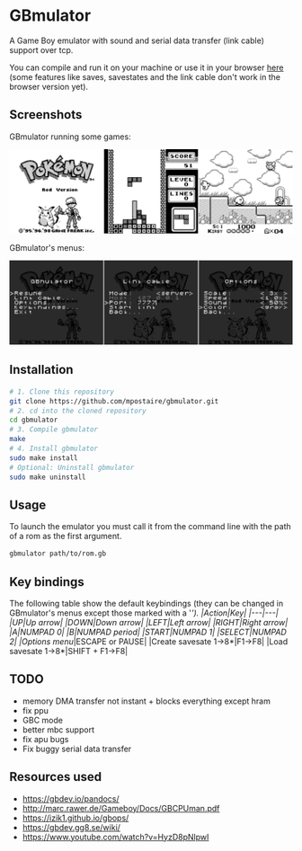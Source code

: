 # GBmulator
A Game Boy emulator with sound and serial data transfer (link cable) support over tcp.

You can compile and run it on your machine or use it in your browser [here](https://mpostaire.github.io/) (some features like saves, savestates and the link cable don't work in the browser version yet).

## Screenshots

GBmulator running some games:

![games](images/games.png)

GBmulator's menus:

![menus](images/menus.png)

## Installation

```sh
# 1. Clone this repository
git clone https://github.com/mpostaire/gbmulator.git
# 2. cd into the cloned repository
cd gbmulator
# 3. Compile gbmulator
make
# 4. Install gbmulator
sudo make install
# Optional: Uninstall gbmulator
sudo make uninstall
```

## Usage

To launch the emulator you must call it from the command line with the path of a rom as the first argument.
```sh
gbmulator path/to/rom.gb
```

## Key bindings
The following table show the default keybindings (they can be changed in GBmulator's menus except those marked with a '*').
|Action|Key|
|---|---|
|UP|Up arrow|
|DOWN|Down arrow|
|LEFT|Left arrow|
|RIGHT|Right arrow|
|A|NUMPAD 0|
|B|NUMPAD period|
|START|NUMPAD 1|
|SELECT|NUMPAD 2|
|Options menu*|ESCAPE or PAUSE|
|Create savesate 1->8*|F1->F8|
|Load savesate 1->8*|SHIFT + F1->F8|

## TODO

- memory DMA transfer not instant + blocks everything except hram
- fix ppu
- GBC mode
- better mbc support
- fix apu bugs
- Fix buggy serial data transfer

## Resources used
- https://gbdev.io/pandocs/
- http://marc.rawer.de/Gameboy/Docs/GBCPUman.pdf
- https://izik1.github.io/gbops/
- https://gbdev.gg8.se/wiki/
- https://www.youtube.com/watch?v=HyzD8pNlpwI
